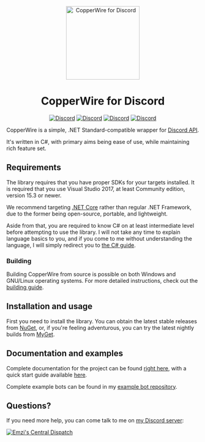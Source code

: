 <p align="center">
	<img src="https://copperwire.emzi0767.com/logo.png" alt="CopperWire for Discord" width="192" height="192">
</p>
<h1 align="center">
	CopperWire for Discord
</h1>
<p align="center">
	<a href="https://ci.appveyor.com/project/Emzi0767/copperwire"><img src="https://img.shields.io/appveyor/ci/Emzi0767/copperwire.svg?style=for-the-badge" alt="Discord"></a>
	<a href="https://nuget.org/packages/CopperWire"><img src="https://img.shields.io/nuget/v/CopperWire.svg?style=for-the-badge&label=NuGet" alt="Discord"></a>
	<a href="https://www.myget.org/gallery/copperwire-nightly"><img src="https://img.shields.io/myget/copperwire-nightly/vpre/CopperWire.svg?style=for-the-badge&label=MyGet" alt="Discord"></a>
	<a href="https://discord.gg/rGKrJDR"><img src="https://img.shields.io/discord/207879549394878464.svg?style=for-the-badge&label=Discord" alt="Discord"></a>
</p>

CopperWire is a simple, .NET Standard-compatible wrapper for [Discord API][9].

It's written in C#, with primary aims being ease of use, while maintaining rich feature set.

## Requirements
The library requires that you have proper SDKs for your targets installed. It is required that you use Visual Studio 
2017, at least Community edition, version 15.3 or newer.

We recommend targeting [.NET Core][10] rather than regular .NET Framework, due to the former being open-source, 
portable, and lightweight.

Aside from that, you are required to know C# on at least intermediate level before attempting to use the library. I 
will not take any time to explain language basics to you, and if you come to me without understanding the language, I 
will simply redirect you to [the C# guide][11].

### Building
Building CopperWire from source is possible on both Windows and GNU/Linux operating systems. For more detailed 
instructions, check out the [building guide][12].

## Installation and usage
First you need to install the library. You can obtain the latest stable releases from [NuGet][5], or, if you're feeling 
adventurous, you can try the latest nightly builds from [MyGet][6].

## Documentation and examples
Complete documentation for the project can be found [right here][1], with a quick start guide available [here][2].

Complete example bots can be found in my [example bot repository][3].

## Questions?
If you need more help, you can come talk to me on [my Discord server][7]:

[![Emzi's Central Dispatch][8]][7]

[1]: https://copperwire.emzi0767.com/
[2]: https://copperwire.emzi0767.com/articles/getting_started/first_bot.html
[3]: https://github.com/Emzi0767/CopperWire-Examples
[4]: https://ci.appveyor.com/project/Emzi0767/copperwire/branch/master
[5]: https://nuget.org/packages/CopperWire
[6]: https://www.myget.org/gallery/copperwire-nightly
[7]: https://discord.gg/rGKrJDR
[8]: https://discordapp.com/api/guilds/207879549394878464/embed.png?style=banner2
[9]: https://discordapp.com/developers
[10]: https://www.microsoft.com/net/download/windows
[11]: https://docs.microsoft.com/en-us/dotnet/csharp/
[12]: https://github.com/Emzi0767/CopperWire/blob/master/BUILDING.MD
